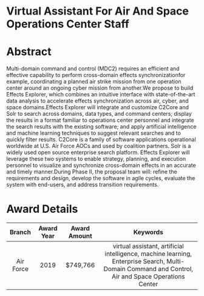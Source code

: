 
Virtual Assistant For Air And Space Operations Center Staff
===========================================================

# Abstract


Multi-domain command and control (MDC2) requires an efficient and effective capability to perform cross-domain effects synchronizationfor example, coordinating a planned air strike mission from one operation center around an ongoing cyber mission from another.We propose to build Effects Explorer, which combines an intuitive interface with state-of-the-art data analysis to accelerate effects synchronization across air, cyber, and space domains.Effects Explorer will integrate and customize C2Core and Solr to search across domains, data types, and command centers; display the results in a format familiar to operations center personnel and integrate the search results with the existing software; and apply artificial intelligence and machine learning techniques to suggest relevant searches and to quickly filter results. C2Core is a family of software applications operational worldwide at U.S. Air Force AOCs and used by coalition partners. Solr is a widely used open source enterprise search platform. Effects Explorer will leverage these two systems to enable strategy, planning, and execution personnel to visualize and synchronize cross-domain effects in an accurate and timely manner.During Phase II, the proposal team will: refine the requirements and design, develop the software in agile cycles, evaluate the system with end-users, and address transition requirements.  

# Award Details

|Branch|Award Year|Award Amount|Keywords|
| :---: | :---: | :---: | :---: |
|Air Force|2019|$749,766|virtual assistant, artificial intelligence, machine learning, Enterprise Search, Multi-Domain Command and Control, Air and Space Operations Center|
